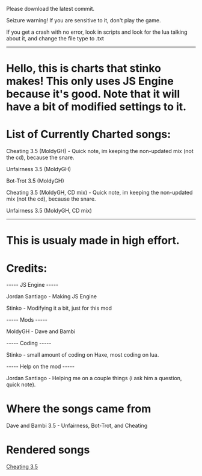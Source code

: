 Please download the latest commit.

Seizure warning! If you are sensitive to it, don't play the game.

If you get a crash with no error, look in scripts and look for the lua talking about it, and change the file type to .txt

---------------------------------------------------

# Hello, this is charts that stinko makes! This only uses JS Engine because it's good. Note that it will have a bit of modified settings to it.

# List of Currently Charted songs:

Cheating 3.5 (MoldyGH) - Quick note, im keeping the non-updated mix (not the cd), because the snare.

Unfairness 3.5 (MoldyGH)

Bot-Trot 3.5 (MoldyGH)

Cheating 3.5 (MoldyGH, CD mix) - Quick note, im keeping the non-updated mix (not the cd), because the snare.

Unfairness 3.5 (MoldyGH, CD mix)

-------------------------------------------------

# This is usualy made in high effort.

# Credits:

----- JS Engine -----

Jordan Santiago - Making JS Engine

Stinko - Modifying it a bit, just for this mod

----- Mods -----

MoldyGH - Dave and Bambi

----- Coding -----

Stinko - small amount of coding on Haxe, most coding on lua.

----- Help on the mod -----

Jordan Santiago - Helping me on a couple things (i ask him a question, quick note). 



# Where the songs came from
Dave and Bambi 3.5 - Unfairness, Bot-Trot, and Cheating

# Rendered songs

[Cheating 3.5 ](https://www.youtube.com/watch?v=u4VlCOBMNsY)

